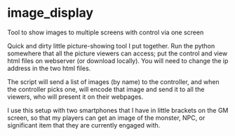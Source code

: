 # image_display
Tool to show images to multiple screens with control via one screen

Quick and dirty little picture-showing tool I put together. Run the python somewhere that all the picture viewers can access; put the control and view html files on webserver (or download locally). You will need to change the ip address in the two html files.

The script will send a list of images (by name) to the controller, and when the controller picks one, will encode that image and send it to all the viewers, who will present it on their webpages.

I use this setup with two smartphones that I have in little brackets on the GM screen, so that my players can get an image of the monster, NPC, or significant item that they are currently engaged with.
